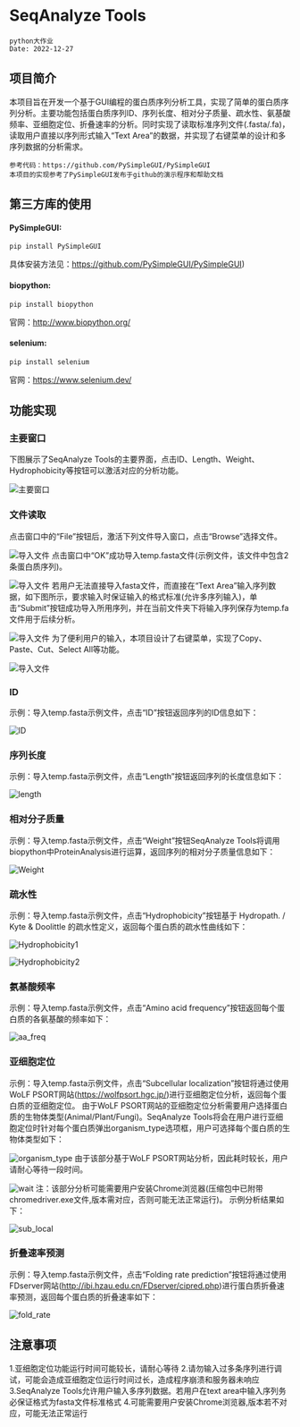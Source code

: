 # SeqAnalyze Tools
    python大作业
    Date: 2022-12-27
## 项目简介
本项目旨在开发一个基于GUI编程的蛋白质序列分析工具，实现了简单的蛋白质序列分析。主要功能包括蛋白质序列ID、序列长度、相对分子质量、疏水性、氨基酸频率、亚细胞定位、折叠速率的分析。同时实现了读取标准序列文件(.fasta/.fa)，读取用户直接以序列形式输入“Text Area”的数据，并实现了右键菜单的设计和多序列数据的分析需求。
    
    参考代码：https://github.com/PySimpleGUI/PySimpleGUI
    本项目的实现参考了PySimpleGUI发布于github的演示程序和帮助文档
## 第三方库的使用
#### PySimpleGUI:
    
    pip install PySimpleGUI
具体安装方法见：https://github.com/PySimpleGUI/PySimpleGUI)
#### biopython:

    pip install biopython
官网：http://www.biopython.org/
#### selenium:
    
    pip install selenium
官网：https://www.selenium.dev/
## 功能实现
### 主要窗口
下图展示了SeqAnalyze Tools的主要界面，点击ID、Length、Weight、Hydrophobicity等按钮可以激活对应的分析功能。

![主要窗口](./img/Main.png "Main")
### 文件读取
点击窗口中的“File”按钮后，激活下列文件导入窗口，点击“Browse”选择文件。  

![导入文件](./img/File.png "Fasta File")
点击窗口中“OK”成功导入temp.fasta文件(示例文件，该文件中包含2条蛋白质序列)。   

![导入文件](./img/File2.png "Fasta File")
若用户无法直接导入fasta文件，而直接在“Text Area”输入序列数据，如下图所示，要求输入时保证输入的格式标准(允许多序列输入)，单击“Submit”按钮成功导入所用序列，并在当前文件夹下将输入序列保存为temp.fa文件用于后续分析。   

![导入文件](./img/multline.png "multline")
为了便利用户的输入，本项目设计了右键菜单，实现了Copy、Paste、Cut、Select All等功能。   


![导入文件](./img/right_menu.png "right_menu")
### ID
示例：导入temp.fasta示例文件，点击“ID”按钮返回序列的ID信息如下：

![ID](./img/ID.png "ID")
### 序列长度
示例：导入temp.fasta示例文件，点击“Length”按钮返回序列的长度信息如下：

![length](./img/Length.png "Length")
### 相对分子质量
示例：导入temp.fasta示例文件，点击“Weight”按钮SeqAnalyze Tools将调用biopython中ProteinAnalysis进行运算，返回序列的相对分子质量信息如下：

![Weight](./img/Weight.png "Weight")
### 疏水性
示例：导入temp.fasta示例文件，点击“Hydrophobicity”按钮基于 Hydropath. / Kyte & Doolittle 的疏水性定义，返回每个蛋白质的疏水性曲线如下：

![Hydrophobicity1](./img/Hydrophobicity1.png "Hydrophobicity1")  

![Hydrophobicity2](./img/Hydrophobicity2.png "Hydrophobicity2")
### 氨基酸频率
示例：导入temp.fasta示例文件，点击“Amino acid frequency”按钮返回每个蛋白质的各氨基酸的频率如下：

![aa_freq](./img/aa_freq.png "aa_freq")
### 亚细胞定位
示例：导入temp.fasta示例文件，点击“Subcellular localization”按钮将通过使用WoLF PSORT网站(https://wolfpsort.hgc.jp/)进行亚细胞定位分析，返回每个蛋白质的亚细胞定位。
由于WoLF PSORT网站的亚细胞定位分析需要用户选择蛋白质的生物体类型(Animal/Plant/Fungi)。SeqAnalyze Tools将会在用户进行亚细胞定位时针对每个蛋白质弹出organism_type选项框，用户可选择每个蛋白质的生物体类型如下：  


![organism_type](./img/organism_type.png "organism_type")
由于该部分基于WoLF PSORT网站分析，因此耗时较长，用户请耐心等待一段时间。  


![wait](./img/wait.png "wait")
注：该部分分析可能需要用户安装Chrome浏览器(压缩包中已附带chromedriver.exe文件,版本需对应，否则可能无法正常运行)。
示例分析结果如下：  

![sub_local](./img/sub_local.png "sub_local")
### 折叠速率预测
示例：导入temp.fasta示例文件，点击“Folding rate prediction”按钮将通过使用FDserver网站(http://ibi.hzau.edu.cn/FDserver/cipred.php)进行蛋白质折叠速率预测，返回每个蛋白质的折叠速率如下：

![fold_rate](./img/fold_rate.png "fold_rate")

## 注意事项
1.亚细胞定位功能运行时间可能较长，请耐心等待
2.请勿输入过多条序列进行调试，可能会造成亚细胞定位运行时间过长，造成程序崩溃和服务器未响应
3.SeqAnalyze Tools允许用户输入多序列数据。若用户在text area中输入序列务必保证格式为fasta文件标准格式
4.可能需要用户安装Chrome浏览器,版本若不对应，可能无法正常运行
